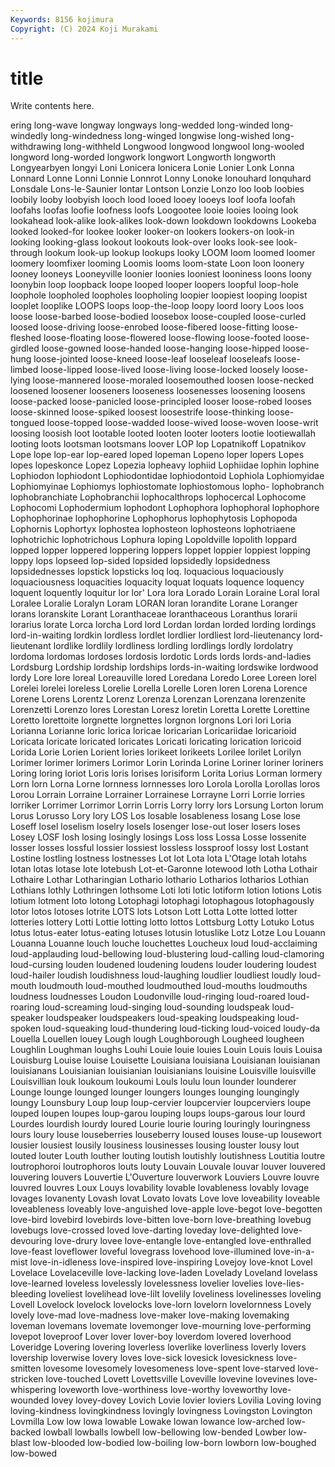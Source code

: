 ```yaml
---
Keywords: 8156 kojimura
Copyright: (C) 2024 Koji Murakami
---
```


# title

Write contents here.



ering long-wave longway longways
long-wedded long-winded long-windedly long-windedness long-winged longwise long-wished long-withdrawing long-withheld Longwood
longwood longwool long-wooled longword long-worded longwork longwort Longworth longworth Longyearbyen
longyi Loni Lonicera lonicera Lonie Lonier Lonk Lonna Lonnard Lonne
Lonni Lonnie Lonnrot Lonny Lonoke lonouhard lonquhard Lonsdale Lons-le-Saunier lontar
Lontson Lonzie Lonzo loo loob loobies loobily looby loobyish looch
lood looed looey looeys loof loofa loofah loofahs loofas loofie
loofness loofs Loogootee looie looies looing look lookahead look-alike look-alikes
look-down lookdown lookdowns Lookeba looked looked-for lookee looker looker-on lookers
lookers-on look-in looking looking-glass lookout lookouts look-over looks look-see look-through
lookum look-up lookup lookups looky LOOM loom loomed loomer loomery
loomfixer looming Loomis looms loom-state Loon loon loonery looney looneys
Looneyville loonier loonies looniest looniness loons loony loonybin loop loopback
loope looped looper loopers loopful loop-hole loophole loopholed loopholes loopholing
loopier loopiest looping loopist looplet looplike LOOPS loops loop-the-loop loopy
loord loory Loos loos loose loose-barbed loose-bodied loosebox loose-coupled loose-curled
loosed loose-driving loose-enrobed loose-fibered loose-fitting loose-fleshed loose-floating loose-flowered loose-flowing loose-footed
loose-girdled loose-gowned loose-handed loose-hanging loose-hipped loose-hung loose-jointed loose-kneed loose-leaf looseleaf
looseleafs loose-limbed loose-lipped loose-lived loose-living loose-locked loosely loose-lying loose-mannered loose-moraled
loosemouthed loosen loose-necked loosened loosener looseners looseness loosenesses loosening loosens
loose-packed loose-panicled loose-principled looser loose-robed looses loose-skinned loose-spiked loosest loosestrife
loose-thinking loose-tongued loose-topped loose-wadded loose-wived loose-woven loose-writ loosing loosish loot
lootable looted looten looter looters lootie lootiewallah looting loots lootsman
lootsmans loover LOP lop Lopatnikoff Lopatnikov Lope lope lop-ear lop-eared
loped lopeman Lopeno loper lopers Lopes lopes lopeskonce Lopez Lopezia
lopheavy lophiid Lophiidae lophin lophine Lophiodon lophiodont Lophiodontidae lophiodontoid Lophiola
Lophiomyidae Lophiomyinae Lophiomys lophiostomate lophiostomous lopho- lophobranch lophobranchiate Lophobranchii lophocalthrops
lophocercal Lophocome Lophocomi Lophodermium lophodont Lophophora lophophoral lophophore Lophophorinae lophophorine
Lophophorus lophophytosis Lophopoda Lophornis Lophortyx lophostea lophosteon lophosteons lophotriaene lophotrichic
lophotrichous Lophura loping Lopoldville lopolith loppard lopped lopper loppered loppering
loppers loppet loppier loppiest lopping loppy lops lopseed lop-sided lopsided
lopsidedly lopsidedness lopsidednesses lopstick lopsticks loq loq. loquacious loquaciously loquaciousness
loquacities loquacity loquat loquats loquence loquency loquent loquently loquitur lor
lor' Lora lora Lorado Lorain Loraine Loral loral Loralee Loralie
Loralyn Loram LORAN loran lorandite Lorane Loranger lorans loranskite Lorant
Loranthaceae loranthaceous Loranthus lorarii lorarius lorate Lorca lorcha Lord lord
Lordan lordan lorded lording lordings lord-in-waiting lordkin lordless lordlet lordlier
lordliest lord-lieutenancy lord-lieutenant lordlike lordlily lordliness lordling lordlings lordly lordolatry
lordoma lordomas lordoses lordosis lordotic Lords lords lords-and-ladies Lordsburg Lordship
lordship lordships lords-in-waiting lordswike lordwood lordy Lore lore loreal Loreauville
lored Loredana Loredo Loree Loreen lorel Lorelei lorelei loreless Lorelie
Lorella Lorelle Loren loren Lorena Lorence Lorene Lorens Lorentz Lorenz
Lorenza Lorenzan Lorenzana lorenzenite Lorenzetti Lorenzo lores Lorestan Loresz loretin
Loretta Lorette Lorettine Loretto lorettoite lorgnette lorgnettes lorgnon lorgnons Lori
lori Loria Lorianna Lorianne loric lorica loricae loricarian Loricariidae loricarioid
Loricata loricate loricated loricates Loricati loricating lorication loricoid Lorida Lorie
Lorien Lorient lories lorikeet lorikeets Lorilee lorilet Lorilyn Lorimer lorimer
lorimers Lorimor Lorin Lorinda Lorine Loriner loriner loriners Loring loring
loriot Loris loris lorises lorisiform Lorita Lorius Lorman lormery Lorn
lorn Lorna Lorne lornness lornnesses loro Lorola Lorolla Lorollas loros
Lorou Lorrain Lorraine Lorrainer Lorrainese Lorrayne Lorri Lorrie lorries lorriker
Lorrimer Lorrimor Lorrin Lorris Lorry lorry lors Lorsung Lorton lorum
Lorus Lorusso Lory lory LOS Los losable losableness losang Lose
lose Loseff losel loselism loselry losels losenger lose-out loser losers
loses Losey LOSF losh losing losingly losings Loss loss Lossa
Losse lossenite losser losses lossful lossier lossiest lossless lossproof lossy
lost Lostant Lostine lostling lostness lostnesses Lot lot Lota lota
L'Otage lotah lotahs lotan lotas lotase lote lotebush Lot-et-Garonne lotewood
loth Lotha Lothair Lothaire Lothar Lotharingian Lothario lothario Lotharios lotharios
Lothian Lothians lothly Lothringen lothsome Loti loti lotic lotiform lotion
lotions Lotis lotium lotment loto lotong Lotophagi lotophagi lotophagous lotophagously
lotor lotos lotoses lotrite LOTS lots Lotson Lott Lotta Lotte
lotted lotter lotteries lottery Lotti Lottie lotting lotto lottos Lottsburg
Lotty Lotuko Lotus lotus lotus-eater lotus-eating lotuses lotusin lotuslike Lotz
Lotze Lou Louann Louanna Louanne louch louche louchettes Loucheux loud
loud-acclaiming loud-applauding loud-bellowing loud-blustering loud-calling loud-clamoring loud-cursing louden loudened loudening
loudens louder loudering loudest loud-hailer loudish loudishness loud-laughing loudlier loudliest
loudly loud-mouth loudmouth loud-mouthed loudmouthed loud-mouths loudmouths loudness loudnesses Loudon
Loudonville loud-ringing loud-roared loud-roaring loud-screaming loud-singing loud-sounding loudspeak loud-speaker loudspeaker
loudspeakers loud-speaking loudspeaking loud-spoken loud-squeaking loud-thundering loud-ticking loud-voiced loudy-da Louella
Louellen louey Lough lough Loughborough Lougheed lougheen Loughlin Loughman loughs
Louhi Louie louie louies Louin Louis louis Louisa Louisburg Louise
louise Louisette Louisiana louisiana Louisianan louisianan louisianans Louisianian louisianian louisianians
louisine Louisville louisville Louisvillian louk loukoum loukoumi Louls loulu loun
lounder lounderer Lounge lounge lounged lounger loungers lounges lounging loungingly
loungy Lounsbury Loup loup loup-cervier loupcervier loupcerviers loupe louped loupen
loupes loup-garou louping loups loups-garous lour lourd Lourdes lourdish lourdy
loured Lourie lourie louring louringly louringness lours loury louse louseberries
louseberry loused louses louse-up lousewort lousier lousiest lousily lousiness lousinesses
lousing louster lousy lout louted louter Louth louther louting loutish
loutishly loutishness Loutitia loutre loutrophoroi loutrophoros louts louty Louvain Louvale
louvar louver louvered louvering louvers Louvertie L'Ouverture louverwork Louviers Louvre
louvre louvred louvres Loux Louys lovability lovable lovableness lovably lovage
lovages lovanenty Lovash lovat Lovato lovats Love love loveability loveable
loveableness loveably love-anguished love-apple love-begot love-begotten love-bird lovebird lovebirds love-bitten
love-born love-breathing lovebug lovebugs love-crossed loved love-darting loveday love-delighted love-devouring
love-drury lovee love-entangle love-entangled love-enthralled love-feast loveflower loveful lovegrass lovehood
love-illumined love-in-a-mist love-in-idleness love-inspired love-inspiring Lovejoy love-knot Lovel Lovelace Lovelaceville
love-lacking love-laden Lovelady Loveland lovelass love-learned loveless lovelessly lovelessness lovelier
lovelies love-lies-bleeding loveliest lovelihead love-lilt lovelily loveliness lovelinesses loveling Lovell
Lovelock lovelock lovelocks love-lorn lovelorn lovelornness Lovely lovely love-mad love-madness
love-maker love-making lovemaking loveman lovemans lovemate lovemonger love-mourning love-performing lovepot
loveproof Lover lover lover-boy loverdom lovered loverhood Loveridge Lovering lovering
loverless loverlike loverliness loverly lovers lovership loverwise lovery loves love-sick
lovesick lovesickness love-smitten lovesome lovesomely lovesomeness love-spent love-starved love-stricken love-touched
Lovett Lovettsville Loveville lovevine lovevines love-whispering loveworth love-worthiness love-worthy loveworthy
love-wounded lovey lovey-dovey Lovich Lovie lovier loviers Lovilia Loving loving
loving-kindness lovingkindness lovingly lovingness Lovingston Lovington Lovmilla Low low lowa
lowable Lowake lowan lowance low-arched low-backed lowball lowballs lowbell low-bellowing
low-bended Lowber low-blast low-blooded low-bodied low-boiling low-born lowborn low-boughed low-bowed
